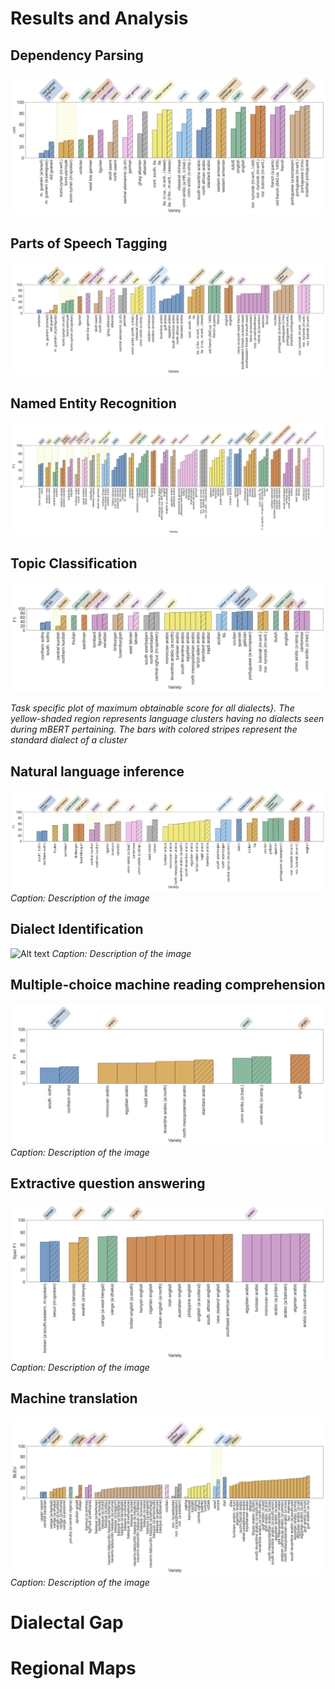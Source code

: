 # Results and Analysis

## Dependency Parsing
![Alt text](assets/theme/images/results/dep.png)

## Parts of Speech Tagging
![Alt text](assets/theme/images/results/pos.png)

## Named Entity Recognition
![Alt text](assets/theme/images/results/ner.png)

## Topic Classification

![Alt text](assets/theme/images/results/topic.png)

*Task specific plot of maximum obtainable score for all dialects}. The yellow-shaded region represents language clusters having no dialects seen during mBERT pertaining. The bars with colored stripes represent the standard dialect of a cluster*


## Natural language inference
![Alt text](assets/theme/images/results/nli.png)
*Caption: Description of the image*

## Dialect Identification
![Alt text](assets/theme/images/results/di)
*Caption: Description of the image*

## Multiple-choice machine reading comprehension
![Alt text](assets/theme/images/results/rcmc.png)
*Caption: Description of the image*



## Extractive question answering
![Alt text](assets/theme/images/results/sdqa-test.png)
*Caption: Description of the image*


## Machine translation
![Alt text](assets/theme/images/results/mt-dialect.png)
*Caption: Description of the image*


# Dialectal Gap


# Regional Maps